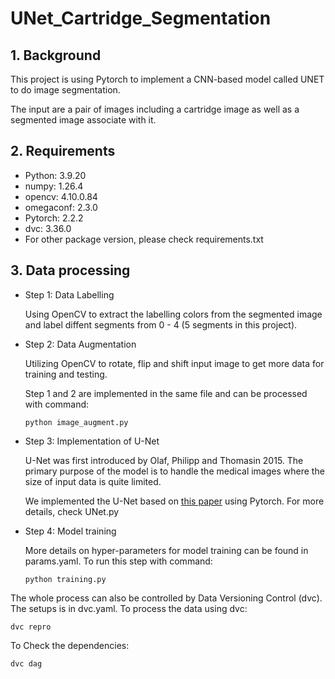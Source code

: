 # UNet_Cartridge_Segmentation
## 1. Background

This project is using Pytorch to implement a CNN-based model called UNET to do image segmentation.

The input are a pair of images including a cartridge image as well as a segmented image associate with it.

## 2. Requirements
- Python: 3.9.20
- numpy: 1.26.4
- opencv: 4.10.0.84
- omegaconf: 2.3.0
- Pytorch: 2.2.2
- dvc: 3.36.0
- For other package version, please check requirements.txt 

## 3. Data processing

- Step 1: Data Labelling

  Using OpenCV to extract the labelling colors from the segmented image and label diffent segments from 0 - 4 (5 segments in this project).


- Step 2: Data Augmentation

  Utilizing OpenCV to rotate, flip and shift input image to get more data for training and testing. 

  Step 1 and 2 are implemented in the same file and can be processed with command:
  ```
  python image_augment.py
  ```

- Step 3: Implementation of U-Net
  
  U-Net was first introduced by Olaf, Philipp and Thomasin 2015. The primary purpose of the model is to handle the medical images where the size of input data is quite limited.

  We implemented the U-Net based on [this paper](https://arxiv.org/abs/1505.04597) using Pytorch. For more details, check UNet.py

- Step 4: Model training

  More details on hyper-parameters for model training can be found in params.yaml. To run this step with command:

  ```
  python training.py
  ```
  
The whole process can also be controlled by Data Versioning Control (dvc). The setups is in dvc.yaml. To process the data using dvc:

```
dvc repro
```

To Check the dependencies:
```
dvc dag
```